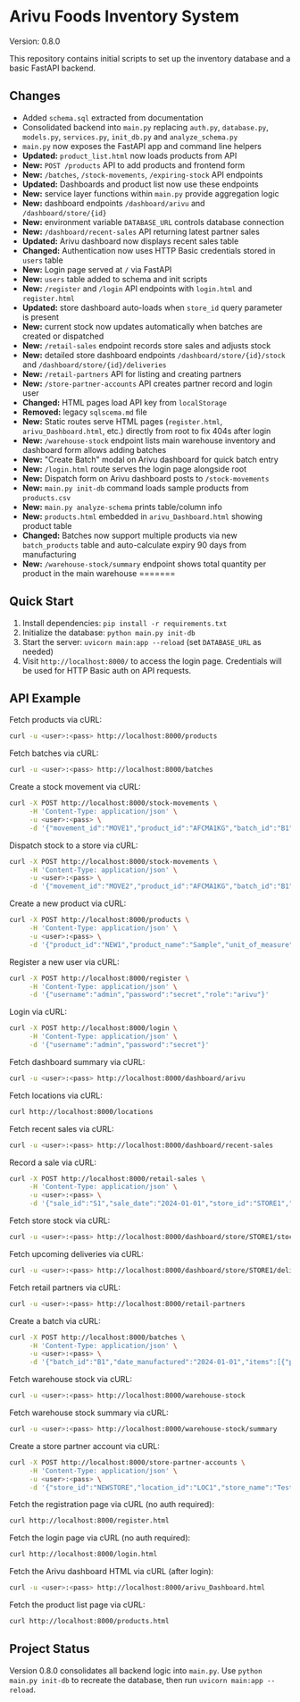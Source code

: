 # Arivu Foods Inventory System


Version: 0.8.0


This repository contains initial scripts to set up the inventory database and a basic FastAPI backend.

## Changes
- Added `schema.sql` extracted from documentation
- Consolidated backend into `main.py` replacing `auth.py`, `database.py`,
  `models.py`, `services.py`, `init_db.py` and `analyze_schema.py`
- `main.py` now exposes the FastAPI app and command line helpers
- **Updated:** `product_list.html` now loads products from API
- **New:** `POST /products` API to add products and frontend form
- **New:** `/batches`, `/stock-movements`, `/expiring-stock` API endpoints
- **Updated:** Dashboards and product list now use these endpoints
- **New:** service layer functions within `main.py` provide aggregation logic
- **New:** dashboard endpoints `/dashboard/arivu` and `/dashboard/store/{id}`
- **New:** environment variable `DATABASE_URL` controls database connection
- **New:** `/dashboard/recent-sales` API returning latest partner sales
- **Updated:** Arivu dashboard now displays recent sales table
- **Changed:** Authentication now uses HTTP Basic credentials stored in `users` table
- **New:** Login page served at `/` via FastAPI
- **New:** `users` table added to schema and init scripts
- **New:** `/register` and `/login` API endpoints with `login.html` and `register.html`
- **Updated:** store dashboard auto-loads when `store_id` query parameter is present
- **New:** current stock now updates automatically when batches are created or dispatched
- **New:** `/retail-sales` endpoint records store sales and adjusts stock
- **New:** detailed store dashboard endpoints `/dashboard/store/{id}/stock` and `/dashboard/store/{id}/deliveries`
- **New:** `/retail-partners` API for listing and creating partners
- **New:** `/store-partner-accounts` API creates partner record and login user
- **Changed:** HTML pages load API key from `localStorage`
- **Removed:** legacy `sqlscema.md` file
- **New:** Static routes serve HTML pages (`register.html`, `arivu_Dashboard.html`,
  etc.) directly from root to fix 404s after login
- **New:** `/warehouse-stock` endpoint lists main warehouse inventory and dashboard form allows adding batches
- **New:** "Create Batch" modal on Arivu dashboard for quick batch entry
- **New:** `/login.html` route serves the login page alongside root
- **New:** Dispatch form on Arivu dashboard posts to `/stock-movements`
- **New:** `main.py init-db` command loads sample products from `products.csv`
- **New:** `main.py analyze-schema` prints table/column info
- **New:** `products.html` embedded in `arivu_Dashboard.html` showing product table
- **Changed:** Batches now support multiple products via new `batch_products` table and auto-calculate expiry 90 days from manufacturing
- **New:** `/warehouse-stock/summary` endpoint shows total quantity per product in the main warehouse
=======

## Quick Start
1. Install dependencies: `pip install -r requirements.txt`
2. Initialize the database: `python main.py init-db`
3. Start the server: `uvicorn main:app --reload` (set `DATABASE_URL` as needed)
4. Visit `http://localhost:8000/` to access the login page. Credentials will be used for HTTP Basic auth on API requests.

## API Example
Fetch products via cURL:

```bash
curl -u <user>:<pass> http://localhost:8000/products
```

Fetch batches via cURL:

```bash
curl -u <user>:<pass> http://localhost:8000/batches
```

Create a stock movement via cURL:

```bash
curl -X POST http://localhost:8000/stock-movements \
     -H 'Content-Type: application/json' \
     -u <user>:<pass> \
     -d '{"movement_id":"MOVE1","product_id":"AFCMA1KG","batch_id":"B1","movement_type":"dispatch","quantity":10}'
```

Dispatch stock to a store via cURL:

```bash
curl -X POST http://localhost:8000/stock-movements \
     -H 'Content-Type: application/json' \
     -u <user>:<pass> \
     -d '{"movement_id":"MOVE2","product_id":"AFCMA1KG","batch_id":"B1","movement_type":"dispatch","source_location_id":"MAIN_WH","destination_location_id":"LOC1","quantity":5}'
```

Create a new product via cURL:

```bash
curl -X POST http://localhost:8000/products \
     -H 'Content-Type: application/json' \
     -u <user>:<pass> \
     -d '{"product_id":"NEW1","product_name":"Sample","unit_of_measure":"kg","standard_pack_size":1,"mrp":100}'
```

Register a new user via cURL:

```bash
curl -X POST http://localhost:8000/register \
     -H 'Content-Type: application/json' \
     -d '{"username":"admin","password":"secret","role":"arivu"}'
```

Login via cURL:

```bash
curl -X POST http://localhost:8000/login \
     -H 'Content-Type: application/json' \
     -d '{"username":"admin","password":"secret"}'
```

Fetch dashboard summary via cURL:

```bash
curl -u <user>:<pass> http://localhost:8000/dashboard/arivu
```

Fetch locations via cURL:

```bash
curl http://localhost:8000/locations
```

Fetch recent sales via cURL:

```bash
curl -u <user>:<pass> http://localhost:8000/dashboard/recent-sales
```

Record a sale via cURL:

```bash
curl -X POST http://localhost:8000/retail-sales \
     -H 'Content-Type: application/json' \
     -u <user>:<pass> \
     -d '{"sale_id":"S1","sale_date":"2024-01-01","store_id":"STORE1","product_id":"AFCMA1KG","quantity_sold":5}'
```

Fetch store stock via cURL:

```bash
curl -u <user>:<pass> http://localhost:8000/dashboard/store/STORE1/stock
```

Fetch upcoming deliveries via cURL:

```bash
curl -u <user>:<pass> http://localhost:8000/dashboard/store/STORE1/deliveries
```

Fetch retail partners via cURL:

```bash
curl -u <user>:<pass> http://localhost:8000/retail-partners
```

Create a batch via cURL:

```bash
curl -X POST http://localhost:8000/batches \
     -H 'Content-Type: application/json' \
     -u <user>:<pass> \
     -d '{"batch_id":"B1","date_manufactured":"2024-01-01","items":[{"product_id":"AFCMA1KG","quantity_produced":50},{"product_id":"AFDMIX","quantity_produced":50}]}'
```

Fetch warehouse stock via cURL:

```bash
curl -u <user>:<pass> http://localhost:8000/warehouse-stock
```

Fetch warehouse stock summary via cURL:

```bash
curl -u <user>:<pass> http://localhost:8000/warehouse-stock/summary
```

Create a store partner account via cURL:

```bash
curl -X POST http://localhost:8000/store-partner-accounts \
     -H 'Content-Type: application/json' \
     -u <user>:<pass> \
     -d '{"store_id":"NEWSTORE","location_id":"LOC1","store_name":"Test Store","username":"storeuser","password":"secret"}'
```

Fetch the registration page via cURL (no auth required):

```bash
curl http://localhost:8000/register.html
```

Fetch the login page via cURL (no auth required):

```bash
curl http://localhost:8000/login.html
```

Fetch the Arivu dashboard HTML via cURL (after login):

```bash
curl -u <user>:<pass> http://localhost:8000/arivu_Dashboard.html
```

Fetch the product list page via cURL:

```bash
curl http://localhost:8000/products.html
```

## Project Status
Version 0.8.0 consolidates all backend logic into `main.py`. Use `python main.py init-db` to recreate the database, then run `uvicorn main:app --reload`.
